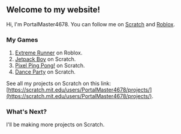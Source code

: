 ## Welcome to my website!

Hi, I'm PortalMaster4678. You can follow me on [Scratch](https://scratch.mit.edu/users/PortalMaster4678/) and [Roblox](https://web.roblox.com/users/230726612/profile).

### My Games

1. [Extreme Runner](https://web.roblox.com/games/674896049/Extreme-Runner) on Roblox.
2. [Jetpack Boy](https://scratch.mit.edu/projects/151483717/) on Scratch.
3. [Pixel Ping Pong!](https://scratch.mit.edu/projects/151576322/?fromexplore=true) on Scratch.
4. [Dance Party](https://scratch.mit.edu/projects/151697441/?fromexplore=true) on Scratch.

See all my projects on Scratch on this link: [https://scratch.mit.edu/users/PortalMaster4678/projects/](https://scratch.mit.edu/users/PortalMaster4678/projects/).

### What's Next?

I'll be making more projects on Scratch. 
